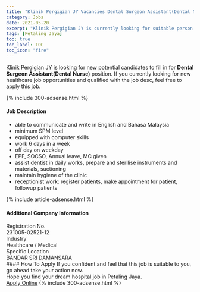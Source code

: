 ```yaml
---
title: "Klinik Pergigian JY Vacancies Dental Surgeon Assistant(Dental Nurse)" 
category: Jobs 
date: 2021-05-20 
excerpt: "Klinik Pergigian JY is currently looking for suitable person to fill in the Dental Surgeon Assistant(Dental Nurse) which positioned at Petaling Jaya" 
tags: [Petaling Jaya] 
toc: true 
toc_label: TOC 
toc_icon: "fire" 
--- 
```


<p>Klinik Pergigian JY is looking for new potential candidates to fill in for <b>Dental Surgeon Assistant(Dental Nurse)</b> position. If you currently looking for new healthcare job opportunities and qualified with the job desc, feel free to apply this job.
</p>{% include 300-adsense.html %} 
<div><div><h4>Job Description</h4></div><div><div><span><div><ul><li>able to communicate and write in English and Bahasa Malaysia</li><li>minimum SPM level</li><li>equipped with computer skills</li><li>work 6 days in a week</li><li>off day on weekday</li><li>EPF, SOCSO, Annual leave, MC given</li><li>assist dentist in daily works, prepare and sterilise instruments and materials, suctioning</li><li>maintain hygiene of the clinic</li><li>receptionist work: register patients, make appointment for patient, followup patients</li></ul></div></span></div></div></div> 
{% include article-adsense.html %} 
<div><div><h4>Additional Company Information</h4></div><div><div><div><div><div><div><div><span>Registration No.</span></div><div><span>231005-02521-12</span></div></div></div></div><div><div><div><div><span>Industry</span></div><div><span>Healthcare / Medical</span></div></div></div></div><div><div><div><div><span>Specific Location</span></div><div><span>BANDAR SRI DAMANSARA</span></div></div></div></div></div></div></div></div> 
#### How To Apply 
If you confident and feel that this job is suitable to you, go ahead take your action now. <br/> 
Hope you find your dream hospital job in Petaling Jaya. <br/> 
<a href="https://www.jobstreet.com.my/en/job/dental-surgeon-assistant-dental-nurse-4544696?jobId=jobstreet-my-job-4544696" class="btn btn--warning" target="_blank" rel="nofollow noopenner">Apply Online</a> 
{% include 300-adsense.html %} 